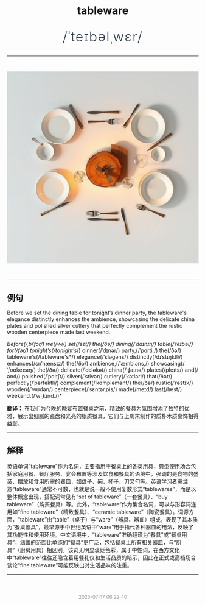 <div align="center">

# tableware

<div style="margin: 30px 0;">
<h1 style="font-size: 2.5em; font-weight: 300; letter-spacing: 2px; margin: 0; color: #2c3e50;">
/ˈteɪbəlˌwɛr/
</h1>
</div>

</div>

---

<div align="center" style="margin: 40px 0;">

![tableware](images/tableware.png)

</div>

---

## 例句

Before we set the dining table for tonight’s dinner party, the tableware's elegance distinctly enhances the ambience, showcasing the delicate china plates and polished silver cutlery that perfectly complement the rustic wooden centerpiece made last weekend.

*Before(/ˌbiˈfɔr/) we(/wi/) set(/sɛt/) the(/ðə/) dining(/ˈdaɪnɪŋ/) table(/ˈteɪbəl/) for(/fər/) tonight’s(/tonight’s*/) dinner(/ˈdɪnər/) party,(/ˈpɑrti,/) the(/ðə/) tableware's(/tableware's*/) elegance(/ˈɛləgəns/) distinctly(/dɪˈstɪŋktli/) enhances(/ɛnˈhænsɪz/) the(/ðə/) ambience,(/ˈæmbiəns,/) showcasing(/ˈʃoʊkeɪsɪŋ/) the(/ðə/) delicate(/ˈdɛləkət/) china(/ˈʧaɪnə/) plates(/pleɪts/) and(/ənd/) polished(/ˈpɑlɪʃt/) silver(/ˈsɪlvər/) cutlery(/ˈkətləri/) that(/ðət/) perfectly(/ˈpərfəktli/) complement(/ˈkɑmpləmənt/) the(/ðə/) rustic(/ˈrəstɪk/) wooden(/ˈwʊdən/) centerpiece(/ˈsɛntərˌpis/) made(/meɪd/) last(/læst/) weekend.(/ˈwiˌkɪnd./)*

**翻译：** 在我们为今晚的晚宴布置餐桌之前，精致的餐具为氛围增添了独特的优雅，展示出细腻的瓷盘和光亮的银质餐具，它们与上周末制作的质朴木质桌饰相得益彰。

---

## 解释

英语单词“tableware”作为名词，主要指用于餐桌上的各类用具，典型使用场合包括家庭用餐、餐厅服务、宴会布置等涉及饮食和餐具的语境中，强调的是食物的盛装、摆放和食用所需的器皿，如盘子、碗、杯子、刀叉勺等。英语学习者需注意“tableware”通常不可数，也就是说一般不使用复数形式“tablewares”，而是以整体概念出现，搭配词常见有“set of tableware”（一套餐具）、“buy tableware”（购买餐具）等。此外，“tableware”作为集合名词，可以与形容词连用如“fine tableware”（精致餐具）、“ceramic tableware”（陶瓷餐具）。词源方面，“tableware”由“table”（桌子）与“ware”（器具、器皿）组成，表现了其本质为“餐桌器具”，最早源于中世纪英语中“ware”用于指代各种器皿的用法，反映了其功能性和使用环境。中文语境中，“tableware”准确翻译为“餐具”或“餐桌用具”，涵盖的范围比单纯的“餐具”更广泛，包括餐桌上所有相关器皿，与“厨具”（厨房用具）相区别。该词无明显褒贬色彩，属于中性词，在西方文化中“tableware”往往还隐含着用餐礼仪和生活品质的暗示，因此在正式或高档场合谈论“fine tableware”可能反映出对生活品味的注重。


---

<div align="center" style="margin-top: 50px;">
<small style="color: #999; font-size: 0.9em;">2025-07-17 06:22:40</small>
</div>

